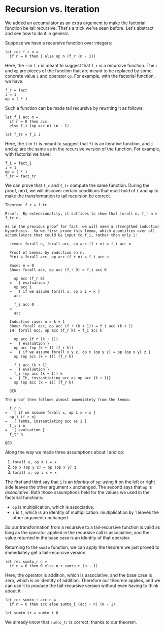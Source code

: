 # Recursion vs. Iteration

We added an accumulator as an extra argument to make the factorial function
be tail recursive.  That's a trick we've seen before.  Let's abstract and
see how to do it in general.

Suppose we have a recursive function over integers:
```
let rec f_r n =
  if n = 0 then i else op n (f_r (n - 1))
```
Here, the `r` in `f_r` is meant to suggest that `f_r` is a recursive function.
The `i` and `op` are pieces of the function that are meant to be replaced
by some concrete value `i` and operator `op`.  For example, with the factorial
function, we have:
```
f_r = fact
i = 1
op = ( * )
```

Such a function can be made tail recursive by rewriting it as follows:
```
let f_i acc n =
  if n = 0 then acc
  else f_i (op acc n) (n - 1)

let f_tr = f_i i
```
Here, the `i` in `fi` is meant to suggest that `fi` is an iterative function,
and `i` and `op` are the same as in the recursive version of the function.
For example, with factorial we have:
```
f_i = fact_i
i = 1
op = ( * )
f_tr = fact_tr
```

We can prove that `f_r` and `f_tr` compute the same function.  During the
proof, next, we will discover certain conditions that must hold of `i`
and `op` to make the transformation to tail recursion be correct.

```
Theorem: f_r = f_tr

Proof:  By extensionality, it suffices to show that forall n, f_r n = f_tr n.

As in the previous proof for fact, we will need a strengthed induction
hypothesis.  So we first prove this lemma, which quantifies over all
accumulators that could be input to f_i, rather than only i:

  Lemma: forall n, forall acc, op acc (f_r n) = f_i acc n

  Proof of Lemma: by induction on n.
  P(n) = forall acc, op acc (f_r n) = f_i acc n

  Base: n = 0
  Show: forall acc, op acc (f_r 0) = f_i acc 0

    op acc (f_r 0)
  =   { evaluation }
    op acc i
  =   { if we assume forall x, op x i = x }
    acc

    f_i acc 0
  =
    acc

  Inductive case: n = k + 1
  Show: forall acc, op acc (f_r (k + 1)) = f_i acc (k + 1)
  IH: forall acc, op acc (f_r k) = f_i acc k

    op acc (f_r (k + 1))
  =   { evaluation }
    op acc (op (k + 1) (f_r k))
  =   { if we assume forall x y z, op x (op y z) = op (op x y) z }
    op (op acc (k + 1)) (f_r k)

    f_i acc (k + 1)
  =   { evaluation }
    f_i (op acc (k + 1)) k
  =   { IH, instantiating acc as op acc (k + 1)}
    op (op acc (k + 1)) (f_r k)

  QED

The proof then follows almost immediately from the lemma:

  f_r n
=   { if we assume forall x, op i x = x }
  op i (f_r n)
=   { lemma, instantiating acc as i }
  f_i i n
=   { evaluation }
  f_tr n

QED
```

Along the way we made three assumptions about i and op:

1. `forall x, op x i = x`
2. `op x (op y z) = op (op x y) z`
3. `forall x, op i x = x`

The first and third say that `i` is an *identity* of `op`:  using it on the left
or right side leaves the other argument `x` unchanged. The second says that `op`
is *associative*.  Both those assumptions held for the values we used in the
factorial functions:

- `op` is multiplication, which is associative.
- `i` is `1`, which is an identity of multiplication: multiplication by
  1 leaves the other argument unchanged.

So our transformation from a recursive to a tail-recursive function is valid as
long as the operator applied in the recursive call is associative, and the value
returned in the base case is an identity of that operator.

Returning to the `sumto` function, we can apply the theorem we just proved
to immediately get a tail-recursive version:

```
let rec sumto_r n =
  if n = 0 then 0 else n + sumto_r (n - 1)
```

Here, the operator is addition, which is associative; and the base case
is zero, which is an identity of addition.  Therefore our theorem applies,
and we can use it to produce the tail-recursive version without even
having to think about it:
```
let rec sumto_i acc n =
  if n = 0 then acc else sumto_i (acc + n) (n - 1)

let sumto_tr = sumto_i 0
```

We already know that `sumto_tr` is correct, thanks to our theorem.
